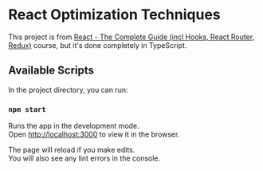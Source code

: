 # React Optimization Techniques

This project is from  [React - The Complete Guide (incl Hooks, React Router, Redux)](https://www.udemy.com/course/react-the-complete-guide-incl-redux/) course, but it's done completely in TypeScript.

## Available Scripts

In the project directory, you can run:

### `npm start`

Runs the app in the development mode.\
Open [http://localhost:3000](http://localhost:3000) to view it in the browser.

The page will reload if you make edits.\
You will also see any lint errors in the console.